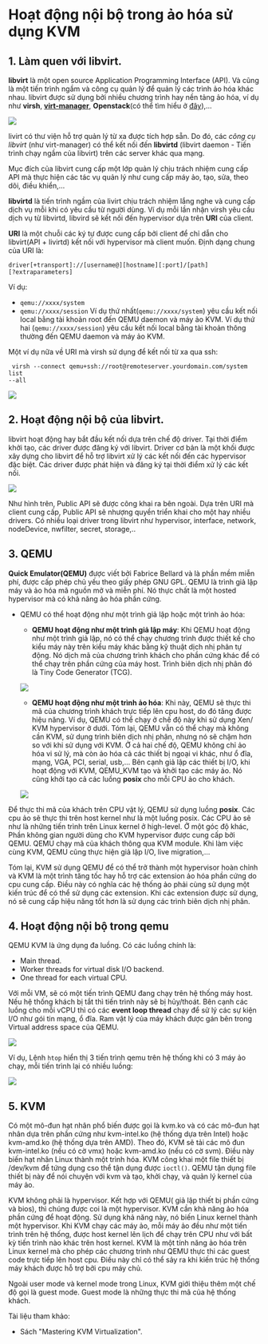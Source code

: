 # Hoạt động nội bộ trong ảo hóa sử dụng KVM

## 1. Làm quen với libvirt.
**libvirt** là một open source Application
Programming Interface (API). Và cũng là một tiến trình ngầm và công cụ quản lý để quản lý các trình ảo hóa khác nhau. libvirt được sử dụng bởi nhiều chương trình hay nền tảng ảo hóa, ví dụ như **virsh**, [**virt-manager**](http://virt-manager.org/), **Openstack**(có thể tìm hiểu ở [đây](https://github.com/hungnt1/Openstack_Research)),...

![](https://i.imgur.com/68FrnQL.png)

livirt có thư viện hỗ trợ quản lý từ xa được tích hợp sẵn. Do đó, các *công cụ libvirt* (như virt-manager) có thể kết nối đến **libvirtd** (libvirt daemon - Tiến trình chạy ngầm của libvirt) trên các server khác qua mạng.

Mục đích của libvirt cung cấp một lớp quản lý chịu trách nhiệm cung cấp API mà thực hiện các tác vụ quản lý như cung cấp máy ảo, tạo, sửa, theo dõi, điều khiển,... 

**libvirtd** là tiến trình ngầm của livirt chịu trách nhiệm lắng nghe và cung cấp dịch vụ mỗi khi có yêu cầu từ người dùng. Ví dụ mỗi lần nhận virsh yêu cầu dịch vụ từ libvirtd, libvird sẽ kết nối đến hypervisor dựa trên **URI** của client.

**URI** là một chuỗi các ký tự được cung cấp bởi client để chỉ dẫn cho libvirt(API + livirtd) kết nối với hypervisor mà client muốn. Định dạng chung của URI là:
```
driver[+transport]://[username@][hostname][:port]/[path]
[?extraparameters]
```
Ví dụ:
- `qemu://xxxx/system`
- `qemu://xxxx/session`
Ví dụ thứ nhất(`qemu://xxxx/system`) yêu cầu kết nối local bằng tài khoản root đến QEMU daemon và máy ảo KVM. Ví dụ thứ hai (`qemu://xxxx/session`) yêu cầu kết nối local bằng tài khoản thông thường đến QEMU daemon và máy ảo KVM.

Một ví dụ nữa về URI mà virsh sử dụng để kết nối từ xa qua ssh:
```
 virsh --connect qemu+ssh://root@remoteserver.yourdomain.com/system list
--all
```

![](https://i.imgur.com/DA9VDvA.png)

## 2. Hoạt động nội bộ của libvirt.
libvirt hoạt động hay bắt đầu kết nối dựa trên chế độ driver. Tại thời điểm khởi tạo, các driver được đăng ký với libvirt. Driver cơ bản là một khối được xây dựng cho libvirt để hỗ trợ libvirt xử lý các kết nối đến các hypervisor đặc biệt. Các driver được phát hiện và đăng ký tại thời điểm xử lý các kết nối.

![](https://i.imgur.com/HadQCvS.png)

Như hình trên, Public API sẽ được công khai ra bên ngoài. Dựa trên URI mà client cung cấp, Public API sẽ nhượng quyền triển khai cho một hay nhiều drivers. Có nhiều loại driver trong libvirt như hypervisor, interface, network, nodeDevice, nwfilter, secret, storage,..



## 3. QEMU
**Quick Emulator(QEMU)** được viết bởi Fabrice Bellard và là phần mềm miễn phí, được cấp phép chủ yếu theo giấy phép GNU GPL.
QEMU là trình giả lập máy và ảo hóa mã nguồn mở và miễn phí. Nó thực chất là một hosted hypervisor mà có khả năng ảo hóa phần cứng.
- QEMU có thể hoạt động như một trình giả lập hoặc một trình ảo hóa:
    - **QEMU hoạt động như một trình giả lập máy**: Khi QEMU hoạt động như một trình giả lập, nó có thể chạy chương trình được thiết kế cho kiểu máy này trên kiểu máy khác bằng kỹ thuật dịch nhị phân tự động. Nó dịch mã của chương trình khách cho phần cứng khác để có thể chạy trên phần cứng của máy host. Trình biên dịch nhị phân đó là Tiny Code Generator (TCG).

    ![](https://i.imgur.com/3vnLLDp.png)

    - **QEMU hoạt động như một trình ảo hóa**: Khi này, QEMU sẽ thực thi mã của chương trình khách trực tiếp lên cpu host, do đó tăng được hiệu năng. Ví dụ, QEMU có thể chạy ở chế độ này khi sử dụng Xen/ KVM hypervisor ở dưới. Tóm lại, QEMU vẫn có thể chạy mà không cần KVM, sử dụng trình biên dịch nhị phân, nhưng nó sẽ chậm hơn so với khi sử dụng với KVM. Ở cả hai chế độ, QEMU không chỉ ảo hóa vi sử lý, mà còn ảo hóa cả các thiết bị ngoại vi khác, như ổ đĩa, mạng, VGA, PCI, serial, usb,... Bên cạnh giả lập các thiết bị I/O, khi hoạt động với KVM, QEMU_KVM tạo và khởi tạo các máy ảo. Nó cũng khởi tạo cả các luồng **posix** cho mỗi CPU ảo cho khách.

    ![](https://i.imgur.com/4D5jzFk.png)

Để thực thi mã của khách trên CPU vật lý, QEMU sử dụng luồng **posix**. Các cpu ảo sẽ thực thi trên host kernel như là một luồng posix. Các CPU ảo sẽ như là những tiến trình trên Linux kernel ở high-level. Ở một góc độ khác, Phần không gian người dùng cho KVM hypervisor được cung cấp bởi QEMU. QEMU chạy mã của khách thông qua KVM module. Khi làm việc cùng KVM, QEMU cũng thực hiện giả lập I/O, live migration,...

Tóm lại, KVM sử dụng QEMU để có thể trở thành một hypervisor hoàn chỉnh và KVM là một trình tăng tốc hay hỗ trợ các extension ảo hóa phần cứng do cpu cung cấp. Điều này có nghĩa các hệ thống ảo phải cùng sử dụng một kiến trúc để có thể sử dụng các extension. Khi các extension được sử dụng, nó sẽ cung cấp hiệu năng tốt hơn là sử dụng các trình biên dịch nhị phân.

## 4. Hoạt động nội bộ trong qemu

QEMU KVM là ứng dụng đa luồng. Có các luồng chính là:
- Main thread.
- Worker threads for virtual disk I/O backend.
- One thread for each virtual CPU.

Với mỗi VM, sẽ có một tiến trình QEMU đang chạy trên hệ thống máy host. Nếu hệ thống khách bị tắt thì tiến trình này sẽ bị hủy/thoát. Bên cạnh các luồng cho mỗi vCPU thì có các **event loop thread** chạy để sử lý các sự kiện I/O như gói tin mạng, ổ đĩa. Ram vật lý của máy khách được gán bên trong Virtual address space của QEMU.

![](https://i.imgur.com/kInGqOk.png)

Ví dụ, Lệnh `htop` hiển thị 3 tiến trình qemu trên hệ thống khi có 3 máy ảo chạy, mỗi tiến trình lại có nhiều luồng:

![](https://i.imgur.com/re8r3nH.png)

## 5. KVM
Có một mô-đun hạt nhân phổ biến được gọi là kvm.ko và có các mô-đun hạt nhân dựa trên phần cứng như kvm-intel.ko (hệ thống dựa trên Intel) hoặc kvm-amd.ko (hệ thống dựa trên AMD). Theo đó, KVM sẽ tải các mô đun kvm-intel.ko (nếu có cờ vmx) hoặc kvm-amd.ko (nếu có cờ svm). Điều này biến hạt nhân Linux thành một trình hóa.
KVM công khai một file thiết bị /dev/kvm để tứng dụng cso thể tận dụng được `ioctl()`. QEMU tận dụng file thiết bị này để nói chuyện với kvm và tạo, khởi chạy, và quản lý kernel của máy ảo.

KVM không phải là hypervisor. Kết hợp với QEMU( giả lập thiết bị phần cứng và bios), thì chúng được coi là một hypervisor. KVM cần khả năng ảo hóa phần cứng để hoạt động. Sử dụng khả năng này, nó biến Linux kernel thành một hypervisor. Khi KVM chạy các máy ảo, mỗi máy ảo đều như một tiến trình trên hệ thống, được host kernel lên lịch để chạy trên CPU như với bất kỳ tiến trình nào khác trên host kernel. KVM là một tính năng ảo hóa trên Linux kernel mà cho phép các chương trình như QEMU thực thi các guest code trực tiếp lên host cpu. Điều này chỉ có thể sảy ra khi kiến trúc hệ thống máy khách được hỗ trợ bởi cpu máy chủ.  

Ngoài user mode và kernel mode trong Linux, KVM giới thiệu thêm một chế độ gọi là guest mode. Guest mode là những thực thi mã của hệ thống khách.



Tài liệu tham khảo:
- Sách "Mastering KVM Virtualization".